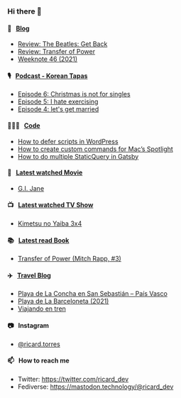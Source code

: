 ### Hi there 👋

#### 📝 &nbsp;&nbsp;[Blog](https://ricard.blog)

- [Review: The Beatles: Get Back](https://ricard.blog/review/the-beatles-get-back/)
- [Review: Transfer of Power](https://ricard.blog/review/review-transfer-of-power/)
- [Weeknote 46 (2021)](https://ricard.blog/weeknote/week-46-2021/)

#### 🎙 &nbsp;&nbsp;[Podcast - Korean Tapas](https://koreantapas.show/)

- [Episode 6: Christmas is not for singles](https://anchor.fm/korean-tapas/episodes/Episode-6-Christmas-is-not-for-singles-e1bjuc6)
- [Episode 5: I hate exercising](https://anchor.fm/korean-tapas/episodes/Episode-5-I-hate-exercising-e1ajr32)
- [Episode 4: let&#39;s get married](https://anchor.fm/korean-tapas/episodes/Episode-4-lets-get-married-e19hjbh)

#### 👨🏻‍💻 &nbsp;&nbsp;[Code](https://ricard.dev)

- [How to defer scripts in WordPress](https://ricard.dev/how-to-defer-scripts-in-wordpress/)
- [How to create custom commands for Mac’s Spotlight](https://ricard.dev/how-to-create-custom-commands-for-macs-spotlight/)
- [How to do multiple StaticQuery in Gatsby](https://ricard.dev/how-to-do-multiple-staticquery-in-gatsby/)

#### 🍿 &nbsp;&nbsp;[Latest watched Movie](https://quicoto.github.io/reviews/movies/)

- [G.I. Jane](https://quicoto.github.io/reviews/movies/g-i-jane/)

#### 📺 &nbsp;&nbsp;[Latest watched TV Show](https://quicoto.github.io/reviews/tv-shows)

- [Kimetsu no Yaiba 3x4](https://quicoto.github.io/reviews/tv-shows/kimetsu-no-yaiba/3x4/)

#### 📚 &nbsp;&nbsp;[Latest read Book](https://ricard.blog/books/)

- [Transfer of Power (Mitch Rapp, #3)](https://www.goodreads.com/review/show/4012299176?utm_medium=api&amp;utm_source=rss)

#### ✈️ &nbsp;&nbsp;[Travel Blog](https://www.quicoto.com/)

- [Playa de La Concha en San Sebastián – País Vasco](https://www.quicoto.com/playa-de-la-concha-en-san-sebastian-pais-vasco/)
- [Playa de La Barceloneta (2021)](https://www.quicoto.com/playa-de-la-barceloneta-2021/)
- [Viajando en tren](https://www.quicoto.com/viajando-en-tren/)

#### 📷 &nbsp;&nbsp;Instagram
- [@ricard.torres](https://www.instagram.com/ricard.torres/)

#### 📫 &nbsp;&nbsp;How to reach me

- Twitter: https://twitter.com/ricard_dev
- Fediverse: https://mastodon.technology/@ricard_dev
